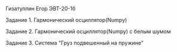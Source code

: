 Гизатуллин Егор  ЭВТ-20-1б

Задание 1. Гармонический осциллятор(Numpy)

Задание 2. Гармонический осциллятор(Numpy) с белым шумом

Задание 3. Система "Груз подвешенный на пружине"
